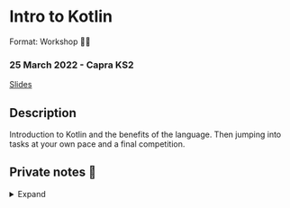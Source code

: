 # Intro to Kotlin

Format: Workshop 👨‍💻

### 25 March 2022 - Capra KS2

[Slides](https://gaute-talks.netlify.app/intro-to-kotlin/index.html)  

## Description

Introduction to Kotlin and the benefits of the language. Then jumping into tasks at your own pace and a final competition.

## Private notes 🤫

<details>
  <summary>Expand</summary>
  
  * fun
  * var val
  * types
  * nullable
  * if else
  * when
  * string interpolation
  * string """ """
  * list methods
  * classes

  [Kotlin Koans](https://kotlinlang.org/docs/koans.html)  
  [Codewars](https://www.codewars.com/)  
  [CodinGame](https://www.codingame.com/clashofcode)
</details>
